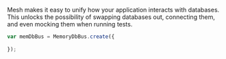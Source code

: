 Mesh makes it easy to unify how your application interacts with databases. This unlocks the possibility of swapping databases out, connecting them, and
even mocking them when running tests.

```javascript
var memDbBus = MemoryDbBus.create({
  
});
```
